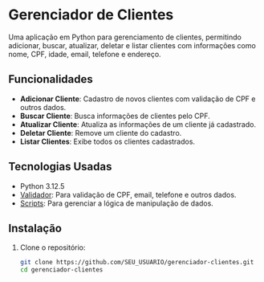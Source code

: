 # Gerenciador de Clientes

Uma aplicação em Python para gerenciamento de clientes, permitindo adicionar, buscar, atualizar, deletar e listar clientes com informações como nome, CPF, idade, email, telefone e endereço.

## Funcionalidades

- **Adicionar Cliente**: Cadastro de novos clientes com validação de CPF e outros dados.
- **Buscar Cliente**: Busca informações de clientes pelo CPF.
- **Atualizar Cliente**: Atualiza as informações de um cliente já cadastrado.
- **Deletar Cliente**: Remove um cliente do cadastro.
- **Listar Clientes**: Exibe todos os clientes cadastrados.

## Tecnologias Usadas

- Python 3.12.5
- [Validador](#): Para validação de CPF, email, telefone e outros dados.
- [Scripts](#): Para gerenciar a lógica de manipulação de dados.

## Instalação

1. Clone o repositório:
   ```bash
   git clone https://github.com/SEU_USUARIO/gerenciador-clientes.git
   cd gerenciador-clientes
